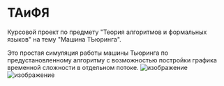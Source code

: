 # ТАиФЯ
Курсовой проект по предмету "Теория алгоритмов и формальных языков" на тему "Машина ТЬюринга". 

Это простая симуляция работы машины Тьюринга по предустановленному алгоритму с возможностью постройки графика временной сложности в отдельном потоке. 
![изображение](https://user-images.githubusercontent.com/115095350/222671718-ee1a991f-0342-4b7c-af33-8bae8c40eb18.png)
![изображение](https://user-images.githubusercontent.com/115095350/222671731-d55ed533-22d2-496d-ac56-128f2ba260e9.png)
